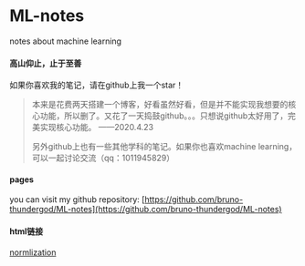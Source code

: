 # ML-notes

notes about machine learning

#### 高山仰止，止于至善

如果你喜欢我的笔记，请在github上我一个star！

> 本来是花费两天搭建一个博客，好看虽然好看，但是并不能实现我想要的核心功能，所以删了。又花了一天捣鼓github。。。只想说github太好用了，完美实现核心功能。 						——2020.4.23
>
> 另外github上也有一些其他学科的笔记。如果你也喜欢machine learning，可以一起讨论交流（qq：1011945829）

#### pages

you can visit my github repository: [https://github.com/bruno-thundergod/ML-notes](https://github.com/bruno-thundergod/ML-notes)

#### html链接

[normlization](https://bruno-thundergod.github.io/ML-notes/ML-notes-html/normalization.html)

